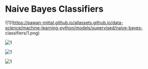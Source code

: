 # Naive Bayes Classifiers

![1](https://pawan-mittal.github.io/allassets.github.io/data-science/machine-learning-python/models/supervised/naive-bayes-
classifiers/1.png)

![1](https://pawan-mittal.github.io/allassets.github.io/data-science/machine-learning-python/models/supervised/naive-bayes-classifiers/2.png)

![1](https://pawan-mittal.github.io/allassets.github.io/data-science/machine-learning-python/models/supervised/naive-bayes-classifiers/3.png)

![1](https://pawan-mittal.github.io/allassets.github.io/data-science/machine-learning-python/models/supervised/naive-bayes-classifiers/4.png)

